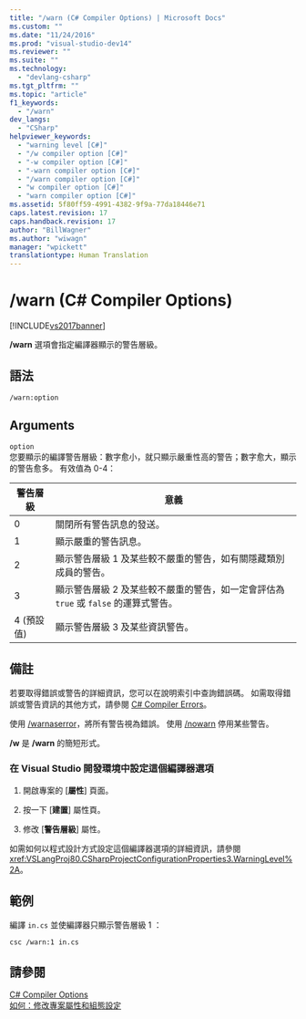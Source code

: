 ```yaml
---
title: "/warn (C# Compiler Options) | Microsoft Docs"
ms.custom: ""
ms.date: "11/24/2016"
ms.prod: "visual-studio-dev14"
ms.reviewer: ""
ms.suite: ""
ms.technology: 
  - "devlang-csharp"
ms.tgt_pltfrm: ""
ms.topic: "article"
f1_keywords: 
  - "/warn"
dev_langs: 
  - "CSharp"
helpviewer_keywords: 
  - "warning level [C#]"
  - "/w compiler option [C#]"
  - "-w compiler option [C#]"
  - "-warn compiler option [C#]"
  - "/warn compiler option [C#]"
  - "w compiler option [C#]"
  - "warn compiler option [C#]"
ms.assetid: 5f80ff59-4991-4382-9f9a-77da18446e71
caps.latest.revision: 17
caps.handback.revision: 17
author: "BillWagner"
ms.author: "wiwagn"
manager: "wpickett"
translationtype: Human Translation
---
```

# /warn (C# Compiler Options)
[!INCLUDE[vs2017banner](../../../csharp/includes/vs2017banner.md)]

**\/warn** 選項會指定編譯器顯示的警告層級。  
  
## 語法  
  
```  
/warn:option  
```  
  
## Arguments  
 `option`  
 您要顯示的編譯警告層級：數字愈小，就只顯示嚴重性高的警告；數字愈大，顯示的警告愈多。  有效值為 0\-4：  
  
|警告層級|意義|  
|----------|--------|  
|0|關閉所有警告訊息的發送。|  
|1|顯示嚴重的警告訊息。|  
|2|顯示警告層級 1 及某些較不嚴重的警告，如有關隱藏類別成員的警告。|  
|3|顯示警告層級 2 及某些較不嚴重的警告，如一定會評估為 `true` 或 `false` 的運算式警告。|  
|4 \(預設值\)|顯示警告層級 3 及某些資訊警告。|  
  
## 備註  
 若要取得錯誤或警告的詳細資訊，您可以在說明索引中查詢錯誤碼。  如需取得錯誤或警告資訊的其他方式，請參閱 [C\# Compiler Errors](../../../csharp/language-reference/compiler-messages/index.md)。  
  
 使用 [\/warnaserror](../../../csharp/language-reference/compiler-options/warnaserror-compiler-option.md)，將所有警告視為錯誤。  使用 [\/nowarn](../../../csharp/language-reference/compiler-options/nowarn-compiler-option.md) 停用某些警告。  
  
 **\/w** 是 **\/warn** 的簡短形式。  
  
### 在 Visual Studio 開發環境中設定這個編譯器選項  
  
1.  開啟專案的 \[**屬性**\] 頁面。  
  
2.  按一下 \[**建置**\] 屬性頁。  
  
3.  修改 \[**警告層級**\] 屬性。  
  
 如需如何以程式設計方式設定這個編譯器選項的詳細資訊，請參閱 <xref:VSLangProj80.CSharpProjectConfigurationProperties3.WarningLevel%2A>。  
  
## 範例  
 編譯 `in.cs` 並使編譯器只顯示警告層級 1 ：  
  
```  
csc /warn:1 in.cs  
```  
  
## 請參閱  
 [C\# Compiler Options](../../../csharp/language-reference/compiler-options/index.md)   
 [如何：修改專案屬性和組態設定](http://msdn.microsoft.com/zh-tw/e7184bc5-2f2b-4b4f-aa9a-3ecfcbc48b67)